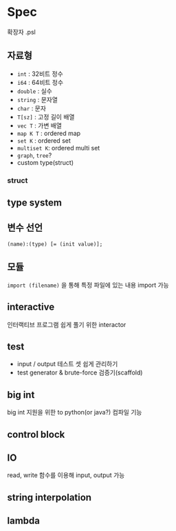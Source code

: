 # Spec

확장자 .psl

## 자료형

- `int` : 32비트 정수
- `i64` : 64비트 정수
- `double` : 실수
- `string` : 문자열
- `char` : 문자
- `T[sz]` : 고정 길이 배열
- `vec T` : 가변 배열
- `map K T` : ordered map
- `set K` : ordered set
- `multiset K`: ordered multi set
- `graph`, `tree`?
- custom type(struct)

### struct

## type system

## 변수 선언

```text
(name):(type) [= (init value)];
```

## 모듈

`import (filename)` 을 통해 특정 파일에 있는 내용 import 가능

## interactive

인터랙티브 프로그램 쉽게 풀기 위한 interactor

## test

- input / output 테스트 셋 쉽게 관리하기
- test generator & brute-force 검증기(scaffold)

## big int

big int 지원을 위한 to python(or java?) 컴파일 기능

## control block

## IO

read, write 함수를 이용해 input, output 가능

## string interpolation

## lambda
